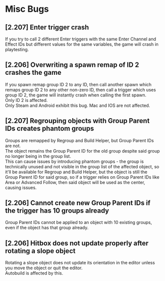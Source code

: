 # Misc Bugs
## \[2.207\] Enter trigger crash

If you try to call 2 different Enter triggers with the same Enter Channel and Effect IDs but different values for the same variables, the game will crash in playtesting.

## \[2.206\] Overwriting a spawn remap of ID 2 crashes the game

If you spawn remap group ID 2 to any ID, then call another spawn which remaps group ID 2 to any other non-zero ID, then call a trigger which uses group ID 2, the game will instantly crash when calling the first spawn.  
Only ID 2 is affected.  
Only Steam and Android exhibit this bug. Mac and IOS are not affected.

## \[2.207\] Regrouping objects with Group Parent IDs creates phantom groups

Groups are remapped by Regroup and Build Helper, but Group Parent IDs are not.  
The object remains the Group Parent ID for the old group despite said group no longer being in the group list.  
This can cause issues by introducing phantom groups \- the group is technically unused and not visible in the group list of the affected object, so it'll be available for Regroup and Build Helper, but the object is still the Group Parent ID for said group, so if a trigger relies on Group Parent IDs like Area or Advanced Follow, then said object will be used as the center, causing issues.

## \[2.206\] Cannot create new Group Parent IDs if the trigger has 10 groups already

Group Parent IDs cannot be applied to an object with 10 existing groups, even if the object has that group already.

## \[2.206\] Hitbox does not update properly after rotating a slope object

Rotating a slope object does not update its orientation in the editor unless you move the object or quit the editor.  
Autobuild is affected by this.
